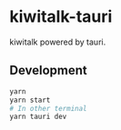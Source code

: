 # kiwitalk-tauri
kiwitalk powered by tauri.

## Development
```bash
yarn
yarn start
# In other terminal
yarn tauri dev
```
